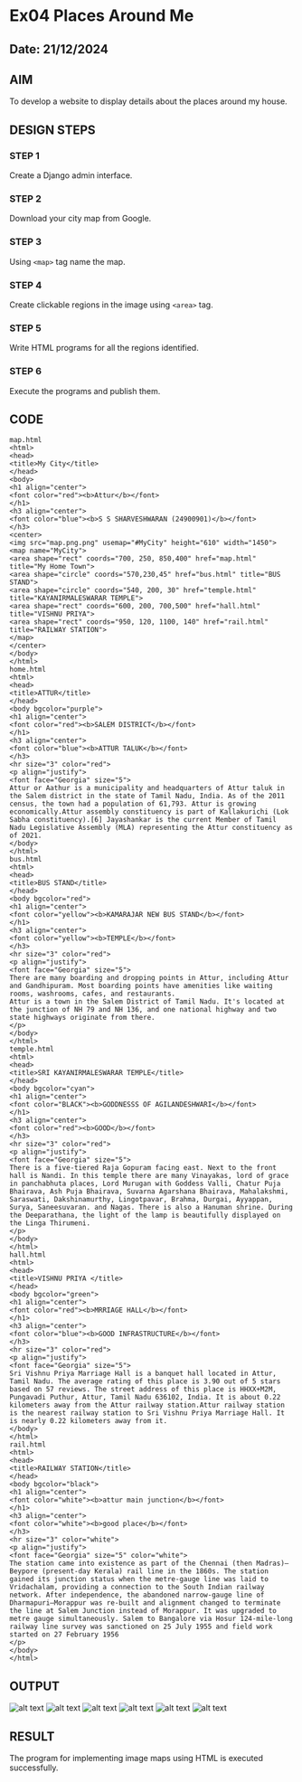 # Ex04 Places Around Me
## Date: 21/12/2024

## AIM
To develop a website to display details about the places around my house.

## DESIGN STEPS

### STEP 1
Create a Django admin interface.

### STEP 2
Download your city map from Google.

### STEP 3
Using ```<map>``` tag name the map.

### STEP 4
Create clickable regions in the image using ```<area>``` tag.

### STEP 5
Write HTML programs for all the regions identified.

### STEP 6
Execute the programs and publish them.

## CODE
```
map.html
<html>
<head>
<title>My City</title>
</head>
<body>
<h1 align="center">
<font color="red"><b>Attur</b></font>
</h1>
<h3 align="center">
<font color="blue"><b>S S SHARVESHWARAN (24900901)</b></font>
</h3>
<center>
<img src="map.png.png" usemap="#MyCity" height="610" width="1450">
<map name="MyCity">
<area shape="rect" coords="700, 250, 850,400" href="map.html" title="My Home Town">
<area shape="circle" coords="570,230,45" href="bus.html" title="BUS STAND">
<area shape="circle" coords="540, 200, 30" href="temple.html" title="KAYANIRMALESWARAR TEMPLE">
<area shape="rect" coords="600, 200, 700,500" href="hall.html" title="VISHNU PRIYA">
<area shape="rect" coords="950, 120, 1100, 140" href="rail.html" title="RAILWAY STATION">
</map>
</center>
</body>
</html>
home.html
<html>
<head>
<title>ATTUR</title>
</head>
<body bgcolor="purple">
<h1 align="center">
<font color="red"><b>SALEM DISTRICT</b></font>
</h1>
<h3 align="center">
<font color="blue"><b>ATTUR TALUK</b></font>
</h3>
<hr size="3" color="red">
<p align="justify">
<font face="Georgia" size="5">
Attur or Aathur is a municipality and headquarters of Attur taluk in the Salem district in the state of Tamil Nadu, India. As of the 2011 census, the town had a population of 61,793. Attur is growing economically.Attur assembly constituency is part of Kallakurichi (Lok Sabha constituency).[6] Jayashankar is the current Member of Tamil Nadu Legislative Assembly (MLA) representing the Attur constituency as of 2021.
</body>
</html>
bus.html
<html>
<head>
<title>BUS STAND</title>
</head>
<body bgcolor="red">
<h1 align="center">
<font color="yellow"><b>KAMARAJAR NEW BUS STAND</b></font>
</h1>
<h3 align="center">
<font color="yellow"><b>TEMPLE</b></font>
</h3>
<hr size="3" color="red">
<p align="justify">
<font face="Georgia" size="5">
There are many boarding and dropping points in Attur, including Attur and Gandhipuram. Most boarding points have amenities like waiting rooms, washrooms, cafes, and restaurants. 
Attur is a town in the Salem District of Tamil Nadu. It's located at the junction of NH 79 and NH 136, and one national highway and two state highways originate from there. 
</p>
</body>
</html>
temple.html
<html>
<head>
<title>SRI KAYANIRMALESWARAR TEMPLE</title>
</head>
<body bgcolor="cyan">
<h1 align="center">
<font color="BLACK"><b>GODDNESSS OF AGILANDESHWARI</b></font>
</h1>
<h3 align="center">
<font color="red"><b>GOOD</b></font>
</h3>
<hr size="3" color="red">
<p align="justify">
<font face="Georgia" size="5">
There is a five-tiered Raja Gopuram facing east. Next to the front hall is Nandi. In this temple there are many Vinayakas, lord of grace in panchabhuta places, Lord Murugan with Goddess Valli, Chatur Puja Bhairava, Ash Puja Bhairava, Suvarna Agarshana Bhairava, Mahalakshmi, Saraswati, Dakshinamurthy, Lingotpavar, Brahma, Durgai, Ayyappan, Surya, Saneesuvaran. and Nagas. There is also a Hanuman shrine. During the Deeparathana, the light of the lamp is beautifully displayed on the Linga Thirumeni.
</p>
</body>
</html>
hall.html
<html>
<head>
<title>VISHNU PRIYA </title>
</head>
<body bgcolor="green">
<h1 align="center">
<font color="red"><b>MRRIAGE HALL</b></font>
</h1>
<h3 align="center">
<font color="blue"><b>GOOD INFRASTRUCTURE</b></font>
</h3>
<hr size="3" color="red">
<p align="justify">
<font face="Georgia" size="5">
Sri Vishnu Priya Marriage Hall is a banquet hall located in Attur, Tamil Nadu. The average rating of this place is 3.90 out of 5 stars based on 57 reviews. The street address of this place is HHXX+M2M, Pungavadi Puthur, Attur, Tamil Nadu 636102, India. It is about 0.22 kilometers away from the Attur railway station.Attur railway station is the nearest railway station to Sri Vishnu Priya Marriage Hall. It is nearly 0.22 kilometers away from it.
</body>
</html>
rail.html
<html>
<head>
<title>RAILWAY STATION</title>
</head>
<body bgcolor="black">
<h1 align="center">
<font color="white"><b>attur main junction</b></font>
</h1>
<h3 align="center">
<font color="white"><b>good place</b></font>
</h3>
<hr size="3" color="white">
<p align="justify">
<font face="Georgia" size="5" color="white">
The station came into existence as part of the Chennai (then Madras)–Beypore (present-day Kerala) rail line in the 1860s. The station gained its junction status when the metre-gauge line was laid to Vridachalam, providing a connection to the South Indian railway network. After independence, the abandoned narrow-gauge line of Dharmapuri–Morappur was re-built and alignment changed to terminate the line at Salem Junction instead of Morappur. It was upgraded to metre gauge simultaneously. Salem to Bangalore via Hosur 124-mile-long railway line survey was sanctioned on 25 July 1955 and field work started on 27 February 1956
</p>
</body>
</html>
```



## OUTPUT

![alt text](<Screenshot 2024-12-21 133304.png>)
![alt text](<Screenshot 2024-12-21 133331.png>)
![alt text](<Screenshot 2024-12-21 133350.png>)
![alt text](<Screenshot 2024-12-21 133407.png>)
![alt text](<Screenshot 2024-12-21 133435.png>)
![alt text](<Screenshot 2024-12-21 134027.png>)


## RESULT
The program for implementing image maps using HTML is executed successfully.
